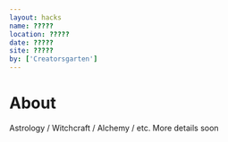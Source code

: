 ```yaml
---
layout: hacks
name: ?????
location: ?????
date: ?????
site: ?????
by: ['Creatorsgarten']
---
```


# About

Astrology / Witchcraft / Alchemy / etc.
More details soon
